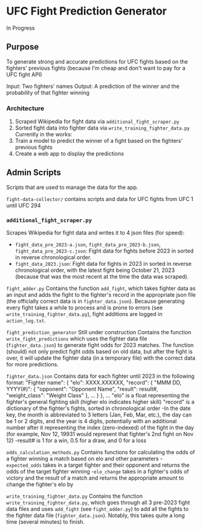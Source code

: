# UFC Fight Prediction Generator
In Progress

## Purpose
To generate strong and accurate predictions for UFC fights based on the fighters' previous fights (because I'm cheap and don't want to pay for a UFC fight API)

Input: Two fighters' names
Output: A prediction of the winner and the probability of that fighter winning

### Architecture

1. Scraped Wikipedia for fight data via ```additional_fight_scraper.py```
2. Sorted fight data into fighter data via ```write_training_fighter_data.py```
Currently in the works:
3. Train a model to predict the winner of a fight based on the fighters' previous fights
4. Create a web app to display the predictions

## Admin Scripts
Scripts that are used to manage the data for the app.

`fight-data-collector/` contains scripts and data for UFC fights from UFC 1 until UFC 294
### `additional_fight_scraper.py`
Scrapes Wikipedia for fight data and writes it to 4 json files (for speed):
- `fight_data_pre_2023-a.json`, `fight_data_pre_2023-b.json`, `fight_data_pre_2023-c.json`: Fight data for fights before 2023 in sorted in reverse chronological order.
- `fight_data_2023.json`: Fight data for fights in 2023 in sorted in reverse chronological order, with the latest fight being October 21, 2023 (because that was the most recent at the time the data was scraped).

`fight_adder.py`
Contains the function `add_fight`, which takes fighter data as an input and adds the fight to the fighter's record in the appropriate json file (the officially correct data is in `fighter_data.json`).
Because generating every fight takes a while to process and is prone to errors (see `write_training_fighter_data.py`), fight additions are logged in `action_log.txt`.

`fight_prediction_generator`
Still under construction
Contains the function `write_fight_predictions` which uses the fighter data file (`fighter_data.json`) to generate fight odds for 2023 matches. The function (should) not only predict fight odds based on old data, but after the fight is over, it will update the fighter data (in a temporary file) with the correct data for more predictions.

`fighter_data.json`
Contains data for each fighter until 2023 in the following format:
"Fighter name": {
        "elo": XXXX.XXXXXX,
        "record": {
            "MMM DD, YYYY(#)": {
                "opponent": "Opponent Name",
                "result": result#,
                "weight_class": "Weight Class"
            },
            ...
        }
    },
    ...
"elo" is a float representing the fighter's general fighting skill (higher elo indicates higher skill)
"record" is a dictionary of the fighter's fights, sorted in chronological order
-In the date key, the month is abbreviated to 3 letters (Jan, Feb, Mar, etc.), the day can be 1 or 2 digits, and the year is 4 digits, potentially with an additional number after it representing the index (zero-indexed) of the fight in the day (for example, Nov 12, 19931 would represent that fighter's 2nd fight on Nov 12)
-result# is 1 for a win, 0.5 for a draw, and 0 for a loss

`odds_calculation_methods.py`
Contains functions for calculating the odds of a fighter winning a match based on elo and other parameters
-`expected_odds` takes in a target fighter and their opponent and returns the odds of the target fighter winning
-`elo_change` takes in a fighter's odds of victory and the result of a match and returns the appropriate amount to change the fighter's elo by

`write_training_fighter_data.py`
Contains the function `write_training_fighter_data.py`, which goes through all 3 pre-2023 fight data files and uses `add_fight` (see `fight_adder.py`) to add all the fights to the fighter data file (`fighter_data.json`).
Notably, this takes quite a long time (several minutes) to finish.
